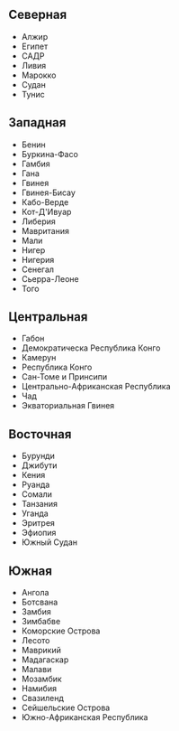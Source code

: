 ## Северная

*   Алжир
*   Египет
*   САДР
*   Ливия
*   Марокко
*   Судан
*   Тунис

## Западная

*   Бенин
*   Буркина-Фасо
*   Гамбия
*   Гана
*   Гвинея
*   Гвинея-Бисау
*   Кабо-Верде
*   Кот-Д'Ивуар
*   Либерия
*   Мавритания
*   Мали
*   Нигер
*   Нигерия
*   Сенегал
*   Сьерра-Леоне
*   Того

## Центральная

*   Габон
*   Демократическа Республика Конго
*   Камерун
*   Республика Конго
*   Сан-Томе и Принсипи
*   Центрально-Африканская Республика
*   Чад
*   Экваториальная Гвинея

## Восточная

*   Бурунди
*   Джибути
*   Кения
*   Руанда
*   Сомали
*   Танзания
*   Уганда
*   Эритрея
*   Эфиопия
*   Южный Судан

## Южная

*   Ангола
*   Ботсвана
*   Замбия
*   Зимбабве
*   Коморские Острова
*   Лесото
*   Маврикий
*   Мадагаскар
*   Малави
*   Мозамбик
*   Намибия
*   Свазиленд
*   Сейшельские Острова
*   Южно-Африканская Республика
